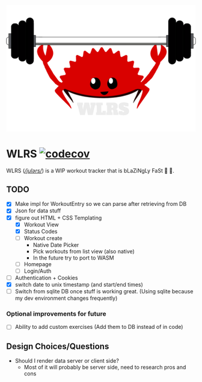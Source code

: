 ![](static/logo.png)
# WLRS [![codecov](https://codecov.io/gh/Zusier/wlrs/branch/main/graph/badge.svg?token=JQX7FH4WL5)](https://codecov.io/gh/Zusier/wlrs)

WLRS (*[/julərs/](http://ipa-reader.xyz/?text=jul%C9%99rs)*) is a WIP workout tracker that is bLaZiNgLy FaSt :rocket: :rocket:.

## TODO

- [x] Make impl for WorkoutEntry so we can parse after retrieving from DB
- [x] Json for data stuff
- [X] figure out HTML + CSS Templating
  - [X] Workout View
  - [X] Status Codes
  - [ ] Workout create
    - Native Date Picker
    - Pick workouts from list view (also native)
    - In the future try to port to WASM
  - [ ] Homepage
  - [ ] Login/Auth
- [ ] Authentication + Cookies
- [X] switch date to unix timestamp (and start/end times)
- [ ] Switch from sqlite DB once stuff is working great. (Using sqlite because my dev environment changes frequently)

### Optional improvements for future

- [ ] Ability to add custom exercises (Add them to DB instead of in code)

## Design Choices/Questions
- Should I render data server or client side?
  - Most of it will probably be server side, need to research pros and cons